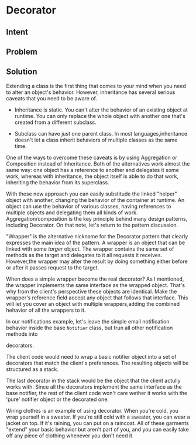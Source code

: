 # Decorator
## Intent
## Problem
## Solution
Extending a class is the first thing that comes to your mind when you need to 
alter an object's behavior. However, inheritance has several serious caveats 
that you need to be aware of.

- Inheritance is static. You can't alter the behavior of an existing object at 
runtime. You can only replace the whole object with another one that's created
from a different subclass.

- Subclass can have just one parent class. In most languages,inheritance doesn't
let a class inherit behaviors of multiple classes as the same time.

One of the ways to overcome these caveats is by using Aggregation or Composition
instead of Inheritance. Both of the alternatives work almost the same way: one 
object has a reference to another and delegates it some work, whereas with 
inheritance, the object itself is able to do that work, inheriting the behavior
from its superclass.

With these new approach you can easily substitude the linked "helper" object 
with another, changing the behavior of the container at runtime. An object can 
use the behavior of various classes, having references to multiple objects and 
delegating them all kinds of work. Aggregation/composition is the key principle
behind many design patterns, including Decorator. On that note, let's return to
the pattern discussion.

"Wrapper" is the alternative nickname for the Decorator pattern that clearly 
expresses the main idea of the pattern. A wrapper is an object that can be 
linked with some *targer* object. The wrapper contains the same set of methods 
as the target and delegates to it all requests it receives. However,the wrapper
may alter the result by doing something either before or after it passes 
request to the target.

When does a simple wrapper become the real decorator? As I mentioned, the 
wrapper implements the same interface as the wrapped object. That's why from 
the client's perspective these objects are identical. Make the wrapper's 
reference field accept any object that follows that interface. This will let 
you cover an object with multiple wrappers,adding the combined hehavior of all
the wrappers to it.

In our notifications example, let's leave the simple email notification behavior
inside the base `Notifier` class, but trun all other notification methods into 
<!-- vim-markdown-toc Marked -->

<!-- vim-markdown-toc -->
decorators.

The client code would need to wrap a basic notifier object into a set of 
decorators that match the client's preferences. The resulting objects will be 
structured as a stack.

The last decorator in the stack would be the object that the client actully 
works with. Since all the decorators implement the same interface as the base 
notifier, the rest of the client code won't care wether it works with the 
'pure' notifier object or the decorated one.

Wiring clothes is an example of using decorator. When you're cold, you wrap 
yourself in a sweater. If you're still cold with a sweater, you can wear a 
jacket on top. If it's raining, you can put on a raincoat. All of these 
garments "extend" your basic behavior but aren't part of you, and you can 
easily take off any piece of clothing whenever you don't need it.



